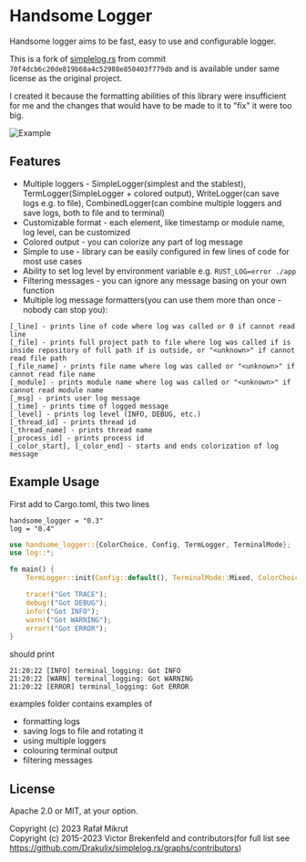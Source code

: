 # Handsome Logger

Handsome logger aims to be fast, easy to use and configurable logger.

This is a fork of [simplelog.rs](https://github.com/Drakulix/simplelog.rs) from commit `70f4dcb6c20de819b68a4c52988e850403f779db` and is available under same license as the original project.

I created it because the formatting abilities of this library were insufficient for me and the changes that would have to be made to it to "fix" it were too big.

![Example](https://github.com/qarmin/handsome_logger/assets/41945903/f409c771-abb5-47dd-acfe-0aa385475591)

## Features
- Multiple loggers - SimpleLogger(simplest and the stablest), TermLogger(SimpleLogger + colored output), WriteLogger(can save logs e.g. to file), CombinedLogger(can combine multiple loggers and save logs, both to file and to terminal)
- Customizable format - each element, like timestamp or module name, log level, can be customized
- Colored output - you can colorize any part of log message
- Simple to use - library can be easily configured in few lines of code for most use cases
- Ability to set log level by environment variable e.g. `RUST_LOG=error ./app`
- Filtering messages - you can ignore any message basing on your own function
- Multiple log message formatters(you can use them more than once - nobody can stop you):
```
[_line] - prints line of code where log was called or 0 if cannot read line
[_file] - prints full project path to file where log was called if is inside repository of full path if is outside, or "<unknown>" if cannot read file path
[_file_name] - prints file name where log was called or "<unknown>" if cannot read file name
[_module] - prints module name where log was called or "<unknown>" if cannot read module name
[_msg] - prints user log message
[_time] - prints time of logged message
[_level] - prints log level (INFO, DEBUG, etc.)
[_thread_id] - prints thread id
[_thread_name] - prints thread name
[_process_id] - prints process id
[_color_start], [_color_end] - starts and ends colorization of log message
```
## Example Usage
First add to Cargo.toml, this two lines
```
handsome_logger = "0.3"
log = "0.4"
```
```rust
use handsome_logger::{ColorChoice, Config, TermLogger, TerminalMode};
use log::*;

fn main() {
    TermLogger::init(Config::default(), TerminalMode::Mixed, ColorChoice::Auto).unwrap();

    trace!("Got TRACE");
    debug!("Got DEBUG");
    info!("Got INFO");
    warn!("Got WARNING");
    error!("Got ERROR");
}
```
should print
```
21:20:22 [INFO] terminal_logging: Got INFO
21:20:22 [WARN] terminal_logging: Got WARNING
21:20:22 [ERROR] terminal_logging: Got ERROR
```

examples folder contains examples of
- formatting logs
- saving logs to file and rotating it
- using multiple loggers
- colouring terminal output
- filtering messages

## License 
Apache 2.0 or MIT, at your option.

Copyright (c) 2023 Rafał Mikrut  
Copyright (c) 2015-2023 Victor Brekenfeld and contributors(for full list see https://github.com/Drakulix/simplelog.rs/graphs/contributors)

